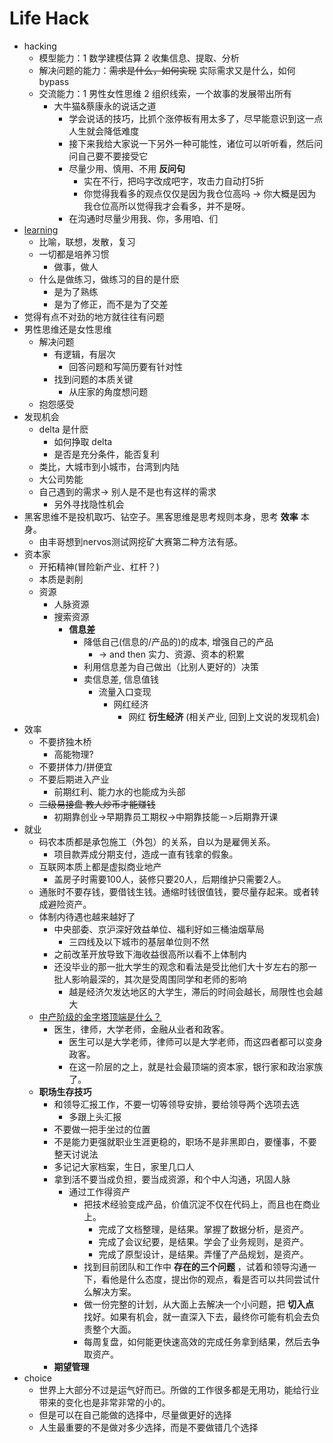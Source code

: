 # Life Hack
+ hacking
    * 模型能力：1 数学建模估算 2 收集信息、提取、分析
    * 解决问题的能力：~~需求是什么，如何实现~~ 实际需求又是什么，如何bypass
    * 交流能力：1 男性女性思维 2 组织线索，一个故事的发展带出所有
        - 大牛猫&蔡康永的说话之道
            + 学会说话的技巧，比抓个涨停板有用太多了，尽早能意识到这一点人生就会降低难度
            + 接下来我给大家说一下另外一种可能性，诸位可以听听看，然后问问自己要不要接受它
            + 尽量少用、慎用、不用 __反问句__
                * 实在不行，把吗字改成吧字，攻击力自动打5折
                * 你觉得我看多的观点仅仅是因为我仓位高吗 -> 你大概是因为我仓位高所以觉得我才会看多，并不是呀。
            + 在沟通时尽量少用我、你，多用咱、们
+ [learning](./checklist-for-learning.md)
    + 比喻，联想，发散，复习
    + 一切都是培养习惯
        * 做事，做人
    + 什么是做练习，做练习的目的是什麽
        * 是为了熟练
        * 是为了修正，而不是为了交差
+ 觉得有点不对劲的地方就往往有问题
+ 男性思维还是女性思维
    * 解决问题
        - 有逻辑，有层次
            + 回答问题和写简历要有针对性
        - 找到问题的本质关键
            + 从庄家的角度想问题
    * 抱怨感受
+ 发现机会
    * delta 是什麽
        - 如何挣取 delta
        - 是否是充分条件，能否复利
    * 类比，大城市到小城市，台湾到内陆
    * 大公司势能
    * 自己遇到的需求-> 别人是不是也有这样的需求
        - 另外寻找隐性机会
+ 黑客思维不是投机取巧、钻空子。黑客思维是思考规则本身，思考 __效率__ 本身。
    * 由丰哥想到nervos测试网挖矿大赛第二种方法有感。
+ 资本家
    * 开拓精神(冒险新产业、杠杆？)
    * 本质是剥削
    * 资源
        - 人脉资源
        - 搜索资源
            + __信息差__
                + 降低自己(信息的/产品的)的成本, 增强自己的产品
                    * -> and then 实力、资源、资本的积累
                + 利用信息差为自己做出（比别人更好的）决策
                + 卖信息差, 信息值钱
                    * 流量入口变现
                        - 网红经济
                            + 网红 __衍生经济__ (相关产业, 回到上文说的发现机会)
+ 效率
    * 不要挤独木桥
        - 高能物理?
    * 不要拼体力/拼便宜
    * 不要后期进入产业
        - 前期红利、能力水的也能成为头部
    * ~~二级易接盘 教人炒币才能赚钱~~
        - 初期靠创业->早期靠员工期权->中期靠技能－>后期靠开课
+ 就业
    * 码农本质都是承包施工（外包）的关系，自以为是雇佣关系。
        - 项目款弄成分期支付，造成一直有钱拿的假象。
    * 互联网本质上都是虚拟商业地产
        - 盖房子时需要100人，装修只要20人，后期维护只需要2人。
    * 通胀时不要存钱，要借钱生钱。通缩时钱很值钱，要尽量存起来。或者转成避险资产。
    * 体制内待遇也越来越好了
        - 中央部委、京沪深好效益单位、福利好如三桶油烟草局
            + 三四线及以下城市的基层单位则不然
        - 之前改革开放导致下海收益很高所以看不上体制内
        - 还没毕业的那一批大学生的观念和看法是受比他们大十岁左右的那一批人影响最深的，其次是受周围同学和老师的影响
            + 越是经济欠发达地区的大学生，滞后的时间会越长，局限性也会越大
    * [中产阶级的金字塔顶端是什么？](https://www.zhihu.com/question/293696289/answer/652428101)
        - 医生，律师，大学老师，金融从业者和政客。
            + 医生可以是大学老师，律师可以是大学老师，而这四者都可以变身政客。
            + 在这一阶层的之上，就是社会最顶端的资本家，银行家和政治家族了。
    * **职场生存技巧**
        - 和领导汇报工作，不要一切等领导安排，要给领导两个选项去选
            + 多跟上头汇报
        - 不要做一把手坐过的位置
        - 不是能力更强就职业生涯更稳的，职场不是非黑即白，要懂事，不要整天讨说法
        - 多记记大家档案，生日，家里几口人
        - 拿到活不要当成负担，要当成资源，和个中人沟通，巩固人脉
            + 通过工作得资产
                * 把技术经验变成产品，价值沉淀不仅在代码上，而且也在商业上。
                    - 完成了文档整理，是结果。掌握了数据分析，是资产。
                    - 完成了会议纪要，是结果。学会了业务规则，是资产。
                    - 完成了原型设计，是结果。弄懂了产品规划，是资产。
                * 找到目前团队和工作中 **存在的三个问题** ，试着和领导沟通一下，看他是什么态度，提出你的观点，看是否可以共同尝试什么解决方案。
                * 做一份完整的计划，从大面上去解决一个小问题，把 **切入点** 找好。如果有机会，就一直深入下去，最终你可能有机会去负责整个大面。
                * 每周复盘，如何能更快速高效的完成任务拿到结果，然后去争取资产。
        - **期望管理**
+ choice
    * 世界上大部分不过是运气好而已。所做的工作很多都是无用功，能给行业带来的变化也是非常非常的小的。
    * 但是可以在自己能做的选择中，尽量做更好的选择
    * 人生最重要的不是做对多少选择，而是不要做错几个选择